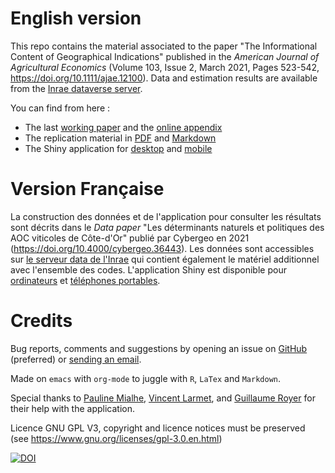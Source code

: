 # English version

This repo contains the material associated to the paper "The Informational Content of Geographical Indications" published in the *American Journal of Agricultural Economics* (Volume 103, Issue 2, March 2021, Pages 523-542, <https://doi.org/10.1111/ajae.12100>). Data and estimation results are available from the [Inrae dataverse server](https://data.inrae.fr/dataset.xhtml?persistentId=doi:10.15454/ZZWQMN).

You can find from here :

-   The last [working paper](WPfin.pdf) and the [online appendix](WPsoi.pdf)
-   The replication material in [PDF](ReproPaper.pdf) and [Markdown](ReproPaper.md)
-   The Shiny application for [desktop](https://cesaer-datas.inra.fr/geoind) and [mobile](https://cesaer-datas.inra.fr/geoind_phone)


# Version Française

La construction des données et de l'application pour consulter les résultats sont décrits dans le *Data paper* "Les déterminants naturels et politiques des AOC viticoles de Côte-d'Or" publié par Cybergeo en 2021 (<https://doi.org/10.4000/cybergeo.36443>). Les données sont accessibles sur [le serveur data de l'Inrae](https://data.inrae.fr/dataset.xhtml?persistentId=doi:10.15454/ZZWQMN) qui contient également le matériel additionnel avec l'ensemble des codes. L'application Shiny est disponible pour [ordinateurs](https://cesaer-datas.inra.fr/geoind) et [téléphones portables](https://cesaer-datas.inra.fr/geoind_phone).


# Credits

Bug reports, comments and suggestions by opening an issue on [GitHub](https://github.com/jsay/geoInd/issues) (preferred) or [sending an email](mailto:jsay@inra.fr).

Made on `emacs` with `org-mode` to juggle with `R`, `LaTex` and `Markdown`.

Special thanks to [Pauline Mialhe](https://fr.linkedin.com/in/pauline-mialhe), [Vincent Larmet](https://fr.linkedin.com/in/vincent-larmet-bba997144), and [Guillaume Royer](https://www2.dijon.inra.fr/cesaer/membres/guillaume-royer/) for their help with the application.

Licence GNU GPL V3, copyright and licence notices must be preserved (see <https://www.gnu.org/licenses/gpl-3.0.en.html>)

<a href="https://zenodo.org/badge/latestdoi/181148746"><img src="https://zenodo.org/badge/181148746.svg" alt="DOI"></a>
